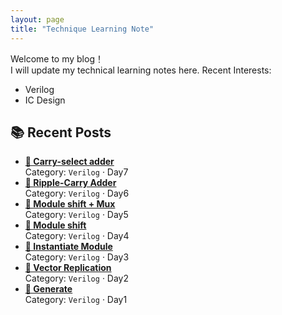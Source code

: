 ```yaml
---
layout: page
title: "Technique Learning Note"
---
```


Welcome to my blog！  
I will update my technical learning notes here.
Recent Interests:
* Verilog 
* IC Design

## 📚 Recent Posts
<!-- posts:start -->
- **[📌 Carry-select adder](docs/day7.md)**  
  Category: `Verilog` · Day7
- **[📌 Ripple-Carry Adder](docs/day6.md)**  
  Category: `Verilog` · Day6
- **[📌 Module shift + Mux](docs/day5.md)**  
  Category: `Verilog` · Day5
- **[📌 Module shift](docs/day4.md)**  
  Category: `Verilog` · Day4
- **[📌 Instantiate Module](docs/day3.md)**  
  Category: `Verilog` · Day3
- **[📌 Vector Replication](docs/day2.md)**  
  Category: `Verilog` · Day2
- **[📌 Generate](docs/day1.md)**  
  Category: `Verilog` · Day1
<!-- posts:end -->

